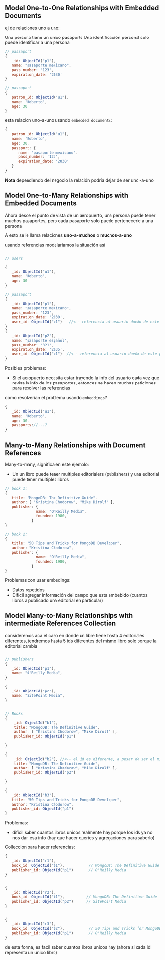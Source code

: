 ## Model One-to-One Relationships with Embedded Documents

ej de relaciones uno a uno:

 Una persona tiene un unico pasaporte
 Una identificación personal solo puede identificar a una persona

```js
// passaport
{
   _id: ObjectId("p1"),
   name: "pasaporte mexicano",
   pass_number: '123',
   expiration_date: '2030'
}

// passaport
{
   patron_id: ObjectId("u1"),
   name: 'Roberto',
   age: 30
}
```

esta relacion uno-a-uno usando `embedded documents`:

```js
{
   patron_id: ObjectId("u1"),
   name: 'Roberto',
   age: 30,
   passport: {
      name: "pasaporte mexicano",
      pass_number: '123',
      expiration_date: '2030'
   }
}
```


**Nota** dependiendo del negocio la relación podría dejar de ser uno -a-uno

## Model One-to-Many Relationships with Embedded Documents

Ahora desde el punto de vista de un aeropuerto, una persona puede tener muchos pasaportes, pero
cada pasaporte solo puede pertenecerle a una persona

A esto se le llama relaciones **uno-a-muchos** o **muchos-a-uno**

usando referencias modelariamos la situación así

```js

// users

{
   _id: ObjectId("u1"),
   name: 'Roberto',
   age: 30
}

// passaport
{
   _id: ObjectId("p1"),
   name: "pasaporte mexicano",
   pass_number: '123',
   expiration_date: '2030',
   user_id: ObjectId("u1")   //< - referencia al usuario dueño de este pasaporte
}
{
   _id: ObjectId("p2"),
   name: "pasaporte español",
   pass_number: '321',
   expiration_date: '2035',
   user_id: ObjectId("u1")  //< - referencia al usuario dueño de este pasaporte
}
```

Posibles problemas:

* Si el aeropuerto necesita estar trayendo la info del usuario cada vez que revisa la info de los pasaportes,
  entonces se hacen muchas peticiones para resolver las referencias


como resolverian el problema usando `embeddings`?

```js
{
   _id: ObjectId("u1"),
   name: 'Roberto',
   age: 30,
   passports://...?
}

```

## Many-to-Many Relationships with Document References

Many-to-many, significa en este ejemplo:

* Un un libro puede tener multiples editorialers (publishers) y una editorial puede tener multiples libros

```js
// book 1:
{
   title: "MongoDB: The Definitive Guide",
   author: [ "Kristina Chodorow", "Mike Dirolf" ],
   publisher: {
              name: "O'Reilly Media",
              founded: 1980,
            }
}

// book 2:
{
   title: "50 Tips and Tricks for MongoDB Developer",
   author: "Kristina Chodorow",
   publisher: {
              name: "O'Reilly Media",
              founded: 1980,
            }
}

```
Problemas con usar embedings:
* Datos repetidos
* Dificil agregar información del campo que esta embebido (cuantos libros a publicado una editorial en particular)



## Model Many-to-Many Relationships with intermediate References Collection

consideremos aca el caso en donde un libre tiene hasta 4 editoriales diferentes, tendremos hasta 5 ids diferentes del mismo libro solo porque la editorial cambia
```js

// publishers
{
   _id: ObjectId("p1"),
   name: "O'Reilly Media",
}

{
   _id: ObjectId("p2"),
   name: "SitePoint Media",
}


// Books
{
    _id: ObjectId("b1"),  
    title: "MongoDB: The Definitive Guide",
    author: [ "Kristina Chodorow", "Mike Dirolf" ],
    publisher_id: ObjectId("p1")

}

{
    _id: ObjectId("b2"), //<-- el id es diferente, a pesar de ser el mismo libro, porque el publisher es diferente
    title: "MongoDB: The Definitive Guide",
    author: [ "Kristina Chodorow", "Mike Dirolf" ],
    publisher_id: ObjectId("p2")

}

{
   _id: ObjectId("b3"),
   title: "50 Tips and Tricks for MongoDB Developer",
   author: "Kristina Chodorow",
   publisher_id: ObjectId("p1")
}
```
Problemas: 
* dificil saber cuantos libros unicos realmente hay porque los ids ya no nos dan esa info (hay que hacer queries y agregaciones para saberlo)




Colleccion para hacer referencias:

```js
{
   _id: ObjectId("r1"),
   book_id: ObjectId("b1"),           // MongoDB: The Definitive Guide
   publisher_id: ObjectId("p1")       // O'Reilly Media
}


{
   _id: ObjectId("r2"),
   book_id: ObjectId("b1"),          // MongoDB: The Definitive Guide
   publisher_id: ObjectId("p2")      // SitePoint Media
}


{
   _id: ObjectId("r3"),
   book_id: ObjectId("b2"),           // 50 Tips and Tricks for MongoDB Developer
   publisher_id: ObjectId("p1")       // O'Reilly Media
}
```

de esta forma, es facil saber cuantos libros unicos hay (ahora si cada id representa un unico libro)